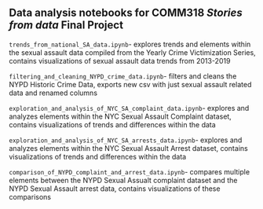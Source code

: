 ## Data analysis notebooks for COMM318 _Stories from data_ Final Project

`trends_from_national_SA_data.ipynb`- explores trends and elements within the sexual assault data compiled from the Yearly Crime Victimization Series, contains visualizations of sexual assault data trends from 2013-2019

`filtering_and_cleaning_NYPD_crime_data.ipynb`- filters and cleans the NYPD Historic Crime Data, exports new csv with just sexual assault related data and renamed columns

`exploration_and_analysis_of_NYC_SA_complaint_data.ipynb`- explores and analyzes elements within the NYC Sexual Assault Complaint dataset, contains visualizations of trends and differences within the data

`exploration_and_analysis_of_NYC_SA_arrests_data.ipynb`- explores and analyzes elements within the NYC Sexual Assault Arrest dataset, contains visualizations of trends and differences within the data

`comparison_of_NYPD_complaint_and_arrest_data.ipynb`- compares multiple elements between the NYPD Sexual Assualt complaint dataset and the NYPD Sexual Assault arrest data, contains visualizations of these comparisons

